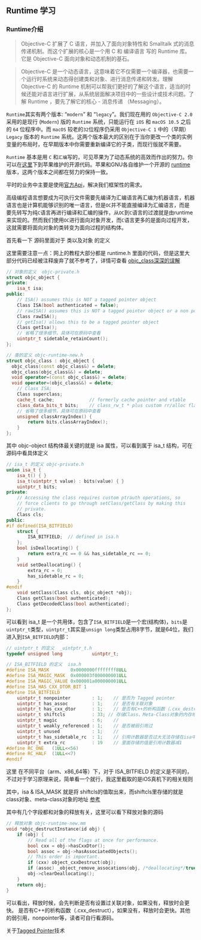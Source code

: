 ## Runtime 学习

### Runtime介绍

> Objective-C 扩展了 C 语言，并加入了面向对象特性和 Smalltalk 式的消息传递机制。而这个扩展的核心是一个用 C 和 编译语言 写的 Runtime 库。它是 Objective-C 面向对象和动态机制的基石。

> Objective-C 是一个动态语言，这意味着它不仅需要一个编译器，也需要一个运行时系统来动态得创建类和对象、进行消息传递和转发。理解 Objective-C 的 Runtime 机制可以帮我们更好的了解这个语言，适当的时候还能对语言进行扩展，从系统层面解决项目中的一些设计或技术问题。了解 Runtime ，要先了解它的核心 - 消息传递 （Messaging）。

`Runtime`其实有两个版本: “`modern`” 和 “`legacy`”。我们现在用的 `Objective-C 2.0` 采用的是现行 (`Modern`) 版的 `Runtime` 系统，只能运行在 `iOS` 和 `macOS 10.5` 之后的 `64` 位程序中。而 `macOS` 较老的`32`位程序仍采用 `Objective-C 1` 中的（早期）`Legacy` 版本的 `Runtime` 系统。这两个版本最大的区别在于当你更改一个类的实例变量的布局时，在早期版本中你需要重新编译它的子类，而现行版就不需要。

`Runtime` 基本是用 `C` 和`汇编`写的，可见苹果为了动态系统的高效而作出的努力。你可以在[这里](https://link.juejin.cn?target=http%3A%2F%2Fwww.opensource.apple.com%2Fsource%2Fobjc4%2F)下到苹果维护的开源代码。苹果和GNU各自维护一个开源的 [runtime](https://link.juejin.cn?target=https%3A%2F%2Fgithub.com%2FRetVal%2Fobjc-runtime) 版本，这两个版本之间都在努力的保持一致。

平时的业务中主要是使用[官方Api](https://link.juejin.cn?target=https%3A%2F%2Fdeveloper.apple.com%2Freference%2Fobjectivec%2Fobjective_c_runtime%23%2F%2Fapple_ref%2Fdoc%2Fuid%2FTP40001418-CH1g-126286)，解决我们框架性的需求。

高级编程语言想要成为可执行文件需要先编译为汇编语言再汇编为机器语言，机器语言也是计算机能够识别的唯一语言，但是`OC`并不能直接编译为汇编语言，而是要先转写为纯`C`语言再进行编译和汇编的操作，从`OC`到`C`语言的过渡就是由runtime来实现的。然而我们使用`OC`进行面向对象开发，而`C`语言更多的是面向过程开发，这就需要将面向对象的类转变为面向过程的结构体。



首先看一下 源码里面对于 类以及对象 的定义 

这里需要注意一点：网上的教程大部分都是 runtime.h 里面的代码，但是这里大部分代码已经被注释废弃了就不参考了，详情可查看 [objc_class深深的误解 ](https://www.cnblogs.com/dahe007/p/10566033.html)



```c++
// 对象的定义  objc-private.h
struct objc_object {
private:
    isa_t isa;
public:
    // ISA() assumes this is NOT a tagged pointer object
    Class ISA(bool authenticated = false);
    // rawISA() assumes this is NOT a tagged pointer object or a non pointer ISA
    Class rawISA();
    // getIsa() allows this to be a tagged pointer object
    Class getIsa();
    // 省略了很多细节，具体可在原码中查看
    uintptr_t sidetable_retainCount();
};
```

```C++
// 类的定义 objc-runtime-new.h
struct objc_class : objc_object {
  objc_class(const objc_class&) = delete;
  objc_class(objc_class&&) = delete;
  void operator=(const objc_class&) = delete;
  void operator=(objc_class&&) = delete;
    // Class ISA;
    Class superclass;
    cache_t cache;             // formerly cache pointer and vtable
    class_data_bits_t bits;    // class_rw_t * plus custom rr/alloc flags
  	// 省略了很多细节，具体可在原码中查看
    unsigned classArrayIndex() {
        return bits.classArrayIndex();
    }
};

```

其中 objc-object 结构体最关键的就是 isa 属性，可以看到属于 isa_t 结构，可在源码中看具体定义

```C++
// isa_t 的定义 objc-private.h
union isa_t {
    isa_t() { }
    isa_t(uintptr_t value) : bits(value) { }
    uintptr_t bits;
private:
    // Accessing the class requires custom ptrauth operations, so
    // force clients to go through setClass/getClass by making this
    // private.
    Class cls;
public:
#if defined(ISA_BITFIELD)
    struct {
        ISA_BITFIELD;  // defined in isa.h
    };
    bool isDeallocating() {
        return extra_rc == 0 && has_sidetable_rc == 0;
    }
    void setDeallocating() {
        extra_rc = 0;
        has_sidetable_rc = 0;
    }
#endif
    void setClass(Class cls, objc_object *obj);
    Class getClass(bool authenticated);
    Class getDecodedClass(bool authenticated);
};
```

可以看到 isa_t 是一个共用体，包含了`ISA_BITFIELD`是一个宏(结构体)，`bits`是`uintptr_t`类型，`uintptr_t`其实是`unsign long`类型占用8字节，就是64位，我们进入到`ISA_BITFIELD`内部：

```c++
// uintptr_t 的定义  _uintptr_t.h
typedef unsigned long           uintptr_t;
```

```c++
// ISA_BITFIELD 的定义  isa.h
#define ISA_MASK        0x0000000ffffffff8ULL
#define ISA_MAGIC_MASK  0x000003f000000001ULL
#define ISA_MAGIC_VALUE 0x000001a000000001ULL
#define ISA_HAS_CXX_DTOR_BIT 1
#define ISA_BITFIELD
	uintptr_t nonpointer        : 1;	// 是否为 Tagged pointer
	uintptr_t has_assoc         : 1;	// 是否有关联对象
	uintptr_t has_cxx_dtor      : 1;	// 是否有C++的析构函数（.cxx_destruct）
	uintptr_t shiftcls          : 33; // 存储Class、Meta-Class对象的内存地址
	uintptr_t magic             : 6;	// 
	uintptr_t weakly_referenced : 1;	// 是否被弱引用过
	uintptr_t unused            : 1;	// 
	uintptr_t has_sidetable_rc  : 1;	// 引用计数器是否过大无法存储在isa中 
	uintptr_t extra_rc          : 19	// 里面存储的值是引用计数器减1
#define RC_ONE   (1ULL<<56)
#define RC_HALF  (1ULL<<7)
#endif
```

这里 在不同平台（arm、x86_64等）下，对于 ISA_BITFIELD 的定义是不同的，不过对于学习原理来说，简单看一个就行，我这里截取的是iOS真机下的相关规则

其中，isa & ISA_MASK 就是将 shiftcls的值取出来，而shiftcls里存储的就是class对象、meta-class对象的地址 [参考](https://zhuanlan.zhihu.com/p/370427824)

其中有几个字段都和对象的释放有关，这里可以看下释放对象的源码

```C++
// 释放对象 objc-runtime-new.mm
void *objc_destructInstance(id obj) {
    if (obj) {
        // Read all of the flags at once for performance.
        bool cxx = obj->hasCxxDtor();
        bool assoc = obj->hasAssociatedObjects();
        // This order is important.
        if (cxx) object_cxxDestruct(obj);
        if (assoc) _object_remove_assocations(obj, /*deallocating*/true);
        obj->clearDeallocating();
    }
    return obj;
}
```

可以看出，释放时候，会先判断是否有设置过关联对象，如果没有，释放时会更快。 是否有C++的析构函数（.cxx_destruct），如果没有，释放时会更快。其他的弱引用，nonpointer等，读者可自行看源码。

关于[Tagged Pointer](https://github.com/lingowua/iOSRuntimeStudy/blob/main/TaggedPointer.md)技术

### 








